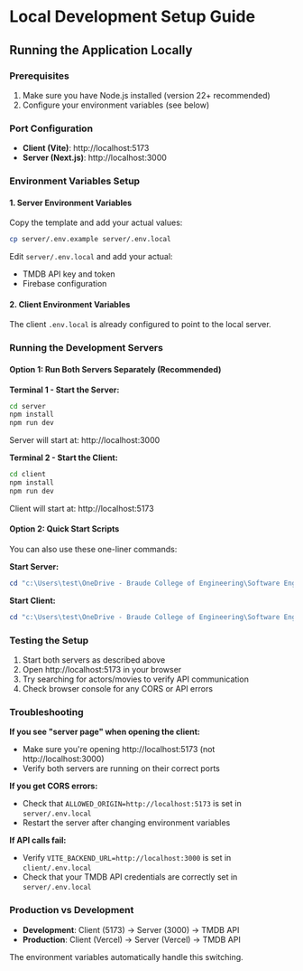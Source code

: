# Local Development Setup Guide

## Running the Application Locally

### Prerequisites
1. Make sure you have Node.js installed (version 22+ recommended)
2. Configure your environment variables (see below)

### Port Configuration
- **Client (Vite)**: http://localhost:5173
- **Server (Next.js)**: http://localhost:3000

### Environment Variables Setup

#### 1. Server Environment Variables
Copy the template and add your actual values:
```bash
cp server/.env.example server/.env.local
```

Edit `server/.env.local` and add your actual:
- TMDB API key and token
- Firebase configuration

#### 2. Client Environment Variables
The client `.env.local` is already configured to point to the local server.

### Running the Development Servers

#### Option 1: Run Both Servers Separately (Recommended)

**Terminal 1 - Start the Server:**
```bash
cd server
npm install
npm run dev
```
Server will start at: http://localhost:3000

**Terminal 2 - Start the Client:**
```bash
cd client
npm install
npm run dev
```
Client will start at: http://localhost:5173

#### Option 2: Quick Start Scripts

You can also use these one-liner commands:

**Start Server:**
```powershell
cd "c:\Users\test\OneDrive - Braude College of Engineering\Software Engineering Stuff\Web\Connect-the-shows\server" ; npm run dev
```

**Start Client:**
```powershell
cd "c:\Users\test\OneDrive - Braude College of Engineering\Software Engineering Stuff\Web\Connect-the-shows\client" ; npm run dev
```

### Testing the Setup

1. Start both servers as described above
2. Open http://localhost:5173 in your browser
3. Try searching for actors/movies to verify API communication
4. Check browser console for any CORS or API errors

### Troubleshooting

**If you see "server page" when opening the client:**
- Make sure you're opening http://localhost:5173 (not http://localhost:3000)
- Verify both servers are running on their correct ports

**If you get CORS errors:**
- Check that `ALLOWED_ORIGIN=http://localhost:5173` is set in `server/.env.local`
- Restart the server after changing environment variables

**If API calls fail:**
- Verify `VITE_BACKEND_URL=http://localhost:3000` is set in `client/.env.local`
- Check that your TMDB API credentials are correctly set in `server/.env.local`

### Production vs Development

- **Development**: Client (5173) → Server (3000) → TMDB API
- **Production**: Client (Vercel) → Server (Vercel) → TMDB API

The environment variables automatically handle this switching.